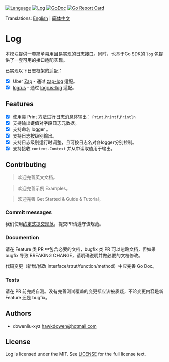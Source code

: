 [![Language](https://img.shields.io/badge/Language-Go-blue.svg)](https://golang.org/)
[![Log](https://github.com/go-kita/log/actions/workflows/log.ci.yaml/badge.svg)](https://github.com/go-kita/log/actions/workflows/log.ci.yaml)
[![GoDoc](https://pkg.go.dev/badge/github.com/go-kita/log/v3)](https://pkg.go.dev/github.com/go-kita/log/v3)
[![Go Report Card](https://goreportcard.com/badge/github.com/go-kita/log)](https://goreportcard.com/report/github.com/go-kita/log)

Translations: [English](README.md) | [简体中文](README.zh_CN.md)

# Log

[comment]: <> (这个 Go-KitA 框架的日志模块。)

[comment]: <> (> Go-KitA 项目受 [Kratos]&#40;https://github.com/go-kratos/kratos&#41; 项目启发，并大量参考了其实现细节。)

本模块提供一套简单易用且易实现的日志接口。同时，也基于Go SDK的 `log` 包提供了一套可用的接口适配实现。

已实现以下日志框架的适配：
- [x] Uber [Zap](https://github.com/uber-go/zap) - 通过 [zap-log](https://github.com/go-kita/zap-log) 适配。
- [x] [logrus](https://github.com/sirupsen/logrus) - 通过 [logrus-log](https://github.com/go-kita/logrus-log) 适配。

## Features

- [x] 使用类 Print 方法进行日志消息体输出： `Print`,`Printf`,`Println`
- [x] 支持输出键值对字段日志元数据。
- [x] 支持命名 logger 。
- [x] 支持日志按级别输出。
- [x] 支持日志级别运行时调整，且可按日志名对各logger分别控制。
- [X] 支持接收 `context.Context` 并从中读取值用于输出。

[comment]: <> (## Usage)

<!-- 描述如何使用该项目 -->

## Contributing

> 欢迎完善英文文档。

> 欢迎完善示例 Examples。

> 欢迎完善 Get Started & Guide & Tutorial。

### Commit messages

我们使用[约定式提交规范](https://www.conventionalcommits.org/zh-hans/v1.0.0/)，提交PR请遵守该规范。

### Documention

请在 Feature 类 PR 中包含必要的文档，bugfix 类 PR 可以忽略文档，但如果 bugfix 导致 BREAKING CHANGE，请明确说明并做必要的文档修改。

代码变更（新增/修改 interface/strut/function/method）中应完善 Go Doc。

### Tests

请在 PR 前完成自测。没有完善测试覆盖的变更都应该被质疑，不论变更内容是新 Feature 还是 bugfix。

## Authors

- dowenliu-xyz <hawkdowen@hotmail.com>

## License

Log is licensed under the MIT. See [LICENSE](LICENSE) for the full license text.
